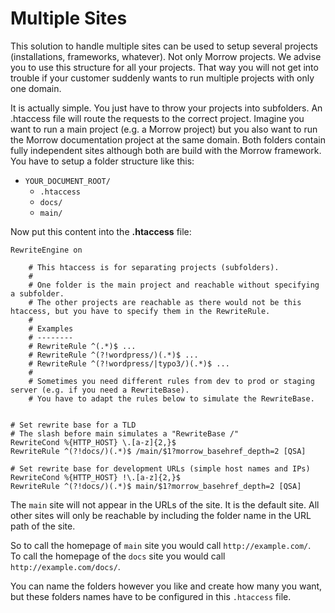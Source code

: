 Multiple Sites
=============================

This solution to handle multiple sites can be used to setup several projects (installations, frameworks, whatever). Not only Morrow projects.
We advise you to use this structure for all your projects. That way you will not get into trouble if your customer suddenly wants to run multiple projects with only one domain.

It is actually simple. You just have to throw your projects into subfolders. An .htaccess file will route the requests to the correct project.
Imagine you want to run a main project (e.g. a Morrow project) but you also want to run the Morrow documentation project at the same domain.
Both folders contain fully independent sites although both are build with the Morrow framework.
You have to setup a folder structure like this:

  * `YOUR_DOCUMENT_ROOT/`
    * `.htaccess`
    * `docs/`
  	* `main/`

Now put this content into the **.htaccess** file:

~~~
RewriteEngine on

	# This htaccess is for separating projects (subfolders).
	#
	# One folder is the main project and reachable without specifying a subfolder.
	# The other projects are reachable as there would not be this htaccess, but you have to specify them in the RewriteRule.
	#
	# Examples
	# --------
	# RewriteRule ^(.*)$ ...
	# RewriteRule ^(?!wordpress/)(.*)$ ...
	# RewriteRule ^(?!wordpress/|typo3/)(.*)$ ...
	#
	# Sometimes you need different rules from dev to prod or staging server (e.g. if you need a RewriteBase).
	# You have to adapt the rules below to simulate the RewriteBase.


# Set rewrite base for a TLD
# The slash before main simulates a "RewriteBase /"
RewriteCond %{HTTP_HOST} \.[a-z]{2,}$
RewriteRule ^(?!docs/)(.*)$ /main/$1?morrow_basehref_depth=2 [QSA]

# Set rewrite base for development URLs (simple host names and IPs)
RewriteCond %{HTTP_HOST} !\.[a-z]{2,}$
RewriteRule ^(?!docs/)(.*)$ main/$1?morrow_basehref_depth=2 [QSA]
~~~

The `main` site will not appear in the URLs of the site. It is the default site.
All other sites will only be reachable by including the folder name in the URL path of the site.

So to call the homepage of `main` site you would call `http://example.com/`.  
To call the homepage of the `docs` site you would call `http://example.com/docs/`.

You can name the folders however you like and create how many you want, but these folders names have to be configured in this `.htaccess` file.


